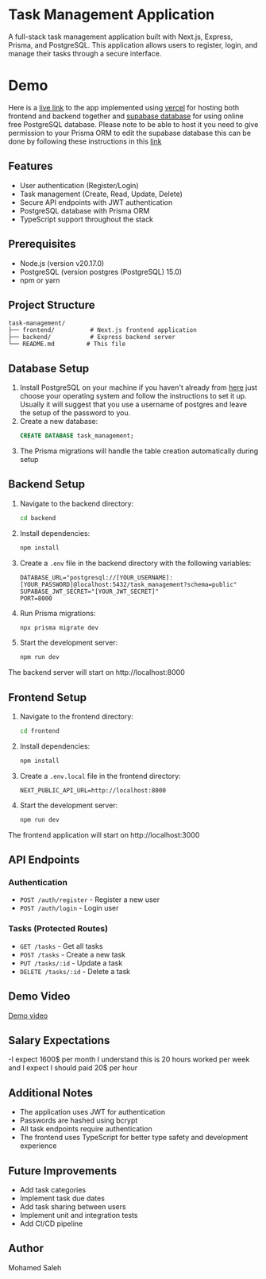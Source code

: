 # Task Management Application

A full-stack task management application built with Next.js, Express, Prisma, and PostgreSQL. This application allows users to register, login, and manage their tasks through a secure interface.

# Demo 
Here is a [live link](https://lumaa-spring-2025-swe-yrke.vercel.app/) to the app implemented using [vercel](https://vercel.com/) for hosting both frontend and backend together and [supabase database](https://supabase.com/database) for using online free PostgreSQL database. 
Please note to be able to host it you need to give permission to your Prisma ORM to edit the supabase database this can be done by following these instructions in this [link](https://supabase.com/docs/guides/database/prisma) 

## Features

- User authentication (Register/Login)
- Task management (Create, Read, Update, Delete)
- Secure API endpoints with JWT authentication
- PostgreSQL database with Prisma ORM
- TypeScript support throughout the stack

## Prerequisites

- Node.js (version v20.17.0)
- PostgreSQL (version postgres (PostgreSQL) 15.0)
- npm or yarn

## Project Structure

```
task-management/
├── frontend/          # Next.js frontend application
├── backend/           # Express backend server
└── README.md         # This file
```

## Database Setup

1. Install PostgreSQL on your machine if you haven't already from [here](https://www.postgresql.org/download/) just choose your operating system and follow the instructions to set it up. Usually it will suggest that you use a username of postgres and leave the setup of the password to you.
2. Create a new database:
   ```sql
   CREATE DATABASE task_management;
   ```
3. The Prisma migrations will handle the table creation automatically during setup

## Backend Setup

1. Navigate to the backend directory:
   ```bash
   cd backend
   ```

2. Install dependencies:
   ```bash
   npm install
   ```

3. Create a `.env` file in the backend directory with the following variables:
   ```
   DATABASE_URL="postgresql://[YOUR_USERNAME]:[YOUR_PASSWORD]@localhost:5432/task_management?schema=public"
   SUPABASE_JWT_SECRET="[YOUR_JWT_SECRET]"
   PORT=8000
   ```

4. Run Prisma migrations:
   ```bash
   npx prisma migrate dev
   ```

5. Start the development server:
   ```bash
   npm run dev
   ```

The backend server will start on http://localhost:8000

## Frontend Setup

1. Navigate to the frontend directory:
   ```bash
   cd frontend
   ```

2. Install dependencies:
   ```bash
   npm install
   ```

3. Create a `.env.local` file in the frontend directory:
   ```
   NEXT_PUBLIC_API_URL=http://localhost:8000
   ```

4. Start the development server:
   ```bash
   npm run dev
   ```

The frontend application will start on http://localhost:3000

## API Endpoints

### Authentication
- `POST /auth/register` - Register a new user
- `POST /auth/login` - Login user

### Tasks (Protected Routes)
- `GET /tasks` - Get all tasks
- `POST /tasks` - Create a new task
- `PUT /tasks/:id` - Update a task
- `DELETE /tasks/:id` - Delete a task

## Demo Video

[Demo video](https://www.loom.com/share/d85e0f679ecf482a92aa0f4f8696ac83?sid=2be72c46-6310-4cb9-a8fa-79a41b2d9cba)

## Salary Expectations

-I expect 1600$ per month I understand this is 20 hours worked per week and I expect  I should paid 20$ per hour 

## Additional Notes

- The application uses JWT for authentication
- Passwords are hashed using bcrypt
- All task endpoints require authentication
- The frontend uses TypeScript for better type safety and development experience

## Future Improvements

- Add task categories
- Implement task due dates
- Add task sharing between users
- Implement unit and integration tests
- Add CI/CD pipeline

## Author

Mohamed Saleh

